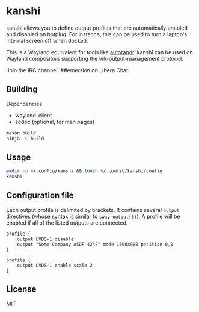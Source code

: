 # kanshi

kanshi allows you to define output profiles that are automatically enabled and
disabled on hotplug. For instance, this can be used to turn a laptop's internal
screen off when docked.

This is a Wayland equivalent for tools like [autorandr]. kanshi can be used on
Wayland compositors supporting the wlr-output-management protocol.

Join the IRC channel: ##emersion on Libera Chat.

## Building

Dependencies:

* wayland-client
* scdoc (optional, for man pages)

```sh
meson build
ninja -C build
```

## Usage

```sh
mkdir -p ~/.config/kanshi && touch ~/.config/kanshi/config
kanshi
```

## Configuration file

Each output profile is delimited by brackets. It contains several `output`
directives (whose syntax is similar to `sway-output(5)`). A profile will be
enabled if all of the listed outputs are connected.

```
profile {
	output LVDS-1 disable
	output "Some Company ASDF 4242" mode 1600x900 position 0,0
}

profile {
	output LVDS-1 enable scale 2
}
```

## License

MIT

[autorandr]: https://github.com/phillipberndt/autorandr
